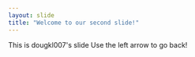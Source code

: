 ```yaml
---
layout: slide
title: "Welcome to our second slide!"
---
```

This is dougkl007's slide
Use the left arrow to go back!

